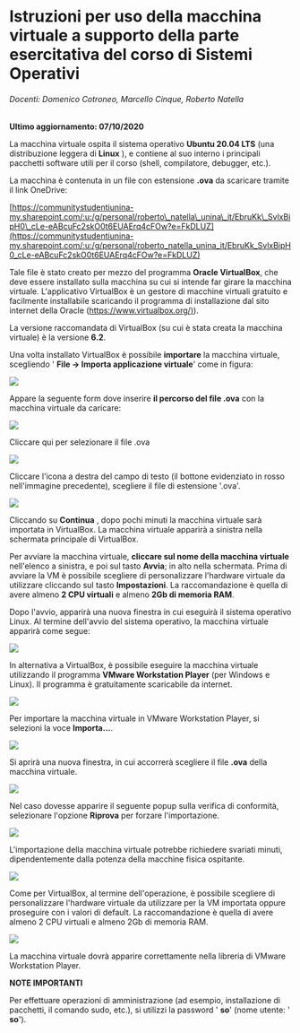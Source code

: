 # Istruzioni per uso della macchina virtuale a supporto della parte esercitativa del corso di Sistemi Operativi

###### Docenti: Domenico Cotroneo, Marcello Cinque, Roberto Natella

**Ultimo aggiornamento: 07/10/2020**

La macchina virtuale ospita il sistema operativo **Ubuntu 20.04 LTS** (una distribuzione leggera di **Linux** ), e contiene al suo interno i principali pacchetti software utili per il corso (shell, compilatore, debugger, etc.).

La macchina è contenuta in un file con estensione **.ova** da scaricare tramite il link OneDrive:

[https://communitystudentiunina-my.sharepoint.com/:u:/g/personal/roberto\_natella\_unina\_it/EbruKk\_SvlxBipH0\_cLe-eABcuFc2skO0t6EUAErq4cFOw?e=FkDLUZ](https://communitystudentiunina-my.sharepoint.com/:u:/g/personal/roberto_natella_unina_it/EbruKk_SvlxBipH0_cLe-eABcuFc2skO0t6EUAErq4cFOw?e=FkDLUZ)

Tale file è stato creato per mezzo del programma **Oracle VirtualBox**, che deve essere installato sulla macchina su cui si intende far girare la macchina virtuale. L'applicativo VirtualBox è un gestore di macchine virtuali gratuito e facilmente installabile scaricando il programma di installazione dal sito internet della Oracle ([https://www.virtualbox.org/)](https://www.virtualbox.org/)).

La versione raccomandata di VirtualBox (su cui è stata creata la macchina virtuale) è la versione **6.2**.

Una volta installato VirtualBox è possibile **importare** la macchina virtuale, scegliendo ' **File -> Importa applicazione virtuale**' come in figura:

![](../images/image002.png)

Appare la seguente form dove inserire **il percorso del file .ova** con la macchina virtuale da caricare:


![](../images/image005.png)

Cliccare qui per selezionare il file .ova

![](../images/image006.png)

Cliccare l'icona a destra del campo di testo (il bottone evidenziato in rosso nell'immagine precedente), scegliere il file di estensione '.ova'.

![](../images/image007.png)

Cliccando su **Continua** , dopo pochi minuti la macchina virtuale sarà importata in VirtualBox. La macchina virtuale apparirà a sinistra nella schermata principale di VirtualBox.


Per avviare la macchina virtuale, **cliccare sul nome della macchina virtuale** nell'elenco a sinistra, e poi sul tasto **Avvia**; in alto nella schermata. Prima di avviare la VM è possibile scegliere di personalizzare l'hardware virtuale da utilizzare cliccando sul tasto  **Impostazioni**. La raccomandazione è quella di avere almeno **2 CPU virtuali** e almeno **2Gb di memoria RAM**.

Dopo l'avvio, apparirà una nuova finestra in cui eseguirà il sistema operativo Linux. Al termine dell'avvio del sistema operativo, la macchina virtuale apparirà come segue:

![](../images/image008.png)

In alternativa a VirtualBox, è possibile eseguire la macchina virtuale utilizzando il programma **VMware Workstation Player** (per Windows e Linux). Il programma è gratuitamente scaricabile da internet.

![](../images/image009.png)

Per importare la macchina virtuale in VMware Workstation Player, si selezioni la voce **Importa...**.

![](../images/image010.png)

Si aprirà una nuova finestra, in cui accorrerà scegliere il file **.ova** della macchina virtuale.

![](../images/image011.png)

Nel caso dovesse apparire il seguente popup sulla verifica di conformità, selezionare l'opzione **Riprova** per forzare l'importazione.

![](../images/image012.png)

L'importazione della macchina virtuale potrebbe richiedere svariati minuti, dipendentemente dalla potenza della macchine fisica ospitante.

![](../images/image013.png)

Come per VirtualBox, al termine dell'operazione, è possibile scegliere di personalizzare l'hardware virtuale da utilizzare per la VM importata oppure proseguire con i valori di default. La raccomandazione è quella di avere almeno 2 CPU virtuali e almeno 2Gb di memoria RAM.

![](../images/image014.png)

La macchina virtuale dovrà apparire correttamente nella libreria di VMware Workstation Player.


**NOTE IMPORTANTI**

Per effettuare operazioni di amministrazione (ad esempio, installazione di pacchetti, il comando sudo, etc.), si utilizzi la password ' **so**' (nome utente: ' **so**').